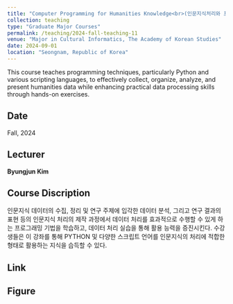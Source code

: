 ```yaml
---
title: "Computer Programming for Humanities Knowledge<br>(인문지식처리와 프로그래밍)"
collection: teaching
type: "Graduate Major Courses"
permalink: /teaching/2024-fall-teaching-11
venue: "Major in Cultural Informatics, The Academy of Korean Studies"
date: 2024-09-01
location: "Seongnam, Republic of Korea"
---
```


This course teaches programming techniques, particularly Python and various scripting languages, to effectively collect, organize, analyze, and present humanities data while enhancing practical data processing skills through hands-on exercises.

## Date
Fall, 2024 

## Lecturer
**Byungjun Kim**

## Course Discription
인문지식 데이터의 수집, 정리 및 연구 주제에 입각한 데이터 분석, 그리고 연구 결과의 표현 등의 인문지식 처리의 제작 과정에서 데이터 처리를 효과적으로 수행할 수 있게 하는 프로그래밍 기법을 학습하고, 데이터 처리 실습을 통해 활용 능력을 증진시킨다. 수강생들은 이 강좌를 통해 PYTHON 및 다양한 스크립트 언어를 인문지식의 처리에 적합한 형태로 활용하는 지식을 습득할 수 있다.

## Link

## Figure
